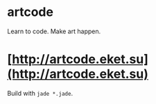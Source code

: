 # artcode

Learn to code. Make art happen.

# [http://artcode.eket.su](http://artcode.eket.su)

Build with `jade *.jade`.
